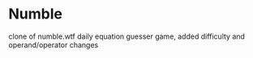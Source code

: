 # Numble
clone of numble.wtf daily equation guesser game, added difficulty and operand/operator changes

